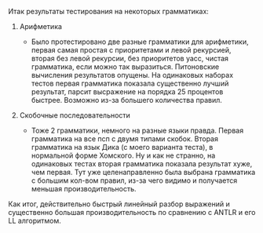 Итак результаты тестирования на некоторых грамматиках: 
1. Арифметика
    * Было протестировано две разные грамматики для арифметики, первая самая простая с приоритетами и левой рекурсией, вторая без левой рекурсии, без приоритетов yacc, чистая грамматика, если можно так выразиться. Питоновские вычисления результатов опущены. На одинаковых наборах тестов первая грамматика показала существенно лучший результат, парсит высражение на порядка 25 процентов быстрее. Возможно из-за большего количества правил.

2. Скобочные последовательности
    * Тоже 2 грамматики, немного на разные языки правда. Первая грамматика на все псп с двумя типами скобок. Вторая грамматика на язык Дика (с моего варианта теста), в нормальной форме Хомского. Ну и как не странно, на одинаковых тестах вторая грамматика показала результат хуже, чем первая. Тут уже целенаправленно была выбрана грамматика с большим кол-вом правил, из-за чего видимо и получается меньшая производительность.

Как итог, действительно быстрый линейный разбор выражений и существенно большая производительность по сравнению с ANTLR и его LL алгоритмом.